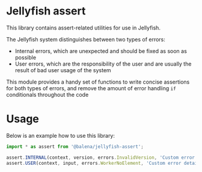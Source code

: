 # Jellyfish assert

This library contains assert-related utilities for use in Jellyfish.

The Jellyfish system distinguishes between two types of errors:
- Internal errors, which are unexpected and should be fixed as soon as possible
- User errors, which are the responsibility of the user and are usually the result of bad user usage of the system

This module provides a handy set of functions to write concise assertions for
both types of errors, and remove the amount of error handling `if` conditionals
throughout the code

# Usage

Below is an example how to use this library:

```typescript
import * as assert from '@balena/jellyfish-assert';

assert.INTERNAL(context, version, errors.InvalidVersion, 'Custom error details');
assert.USER(context, input, errors.WorkerNoElement, 'Custom error details');
```
